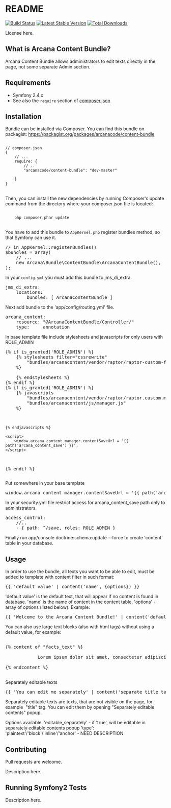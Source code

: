 README
======

[![Build Status](https://secure.travis-ci.org/arcanacode/ContentBundle.png?branch=master)](http://travis-ci.org/arcanacode/ContentBundle)
[![Latest Stable Version](https://poser.pugx.org/arcanacode/content-bundle/version.png)](https://packagist.org/packages/arcanacode/content-bundle)
[![Total Downloads](https://poser.pugx.org/arcanacode/content-bundle/d/total.png)](https://packagist.org/packages/arcanacode/content-bundle)

License here.

What is Arcana Content Bundle?
-----------------

Arcana Content Bundle allows administrators to edit texts directly in the page, not some separate Admin section.

Requirements
------------

* Symfony 2.4.x
* See also the `require` section of [composer.json](composer.json)

Installation
------------

Bundle can be installed via Composer.
You can find this bundle on packagist: https://packagist.org/packages/arcanacode/content-bundle

<pre>
<code>
// composer.json
{
    // ...
    require: {
        // ..
        "arcanacode/content-bundle": "dev-master"

    }
}
</code>
</pre>

Then, you can install the new dependencies by running Composer's update command from the directory where your composer.json file is located:

<pre>
<code>
    php composer.phar update
</code>
</pre>

You have to add this bundle to `AppKernel.php` register bundles method, so that Symfony can use it.
<pre>
// in AppKernel::registerBundles()
$bundles = array(
    // ...
    new Arcana\Bundle\ContentBundle\ArcanaContentBundle(),
);
</pre>

In your `config.yml` you must add this bundle to jms_di_extra.

<pre>
jms_di_extra:
    locations:
        bundles: [ ArcanaContentBundle ]
</pre>

Next add bundle to the 'app/config/routing.yml' file.
<pre>
arcana_content:
    resource: "@ArcanaContentBundle/Controller/"
    type:     annotation
</pre>

In base template file include stylesheets and javascripts for only users with ROLE_ADMIN
<pre>
{% if is_granted('ROLE_ADMIN') %}
    {% stylesheets filter="cssrewrite"
        "bundles/arcanacontent/vendor/raptor/raptor-custom-front-end.min.css"
    %}
        <link rel="stylesheet" href="{{ asset_url }}" />
    {% endstylesheets %}
{% endif %}
{% if is_granted('ROLE_ADMIN') %}
    {% javascripts
        "bundles/arcanacontent/vendor/raptor/raptor.custom.min.js"
        "bundles/arcanacontent/js/manager.js"
    %}
        <script src="{{ asset_url }}"></script>
    {% endjavascripts %}

    <script>
        window.arcana_content_manager.contentSaveUrl = '{{ path('arcana_content_save') }}';
    </script>
{% endif %}
</pre>

Put somewhere in your base template
<pre>
window.arcana_content_manager.contentSaveUrl = '{{ path('arcana_content_save') }}';
</pre>

In your security.yml file restrict access for arcana_content_save path only to administrators.
<pre>
access_control:
    //..
    - { path: ^/save, roles: ROLE_ADMIN }
</pre>

Finally run app/console doctrine:schema:update --force to create 'content' table in your database.

Usage
-------------

In order to use the bundle, all texts you want to be able to edit, must be added to template with content filter in such format:
<pre>
{{ 'default value' | content('name', {options}) }}
</pre>
'default value' is the default text, that will appear if no content is found in database.
'name' is the name of content in the content table.
'options' - array of options (listed below).
Example:
<pre>
{{ 'Welcome to the Arcana Content Bundle!' | content('default_page_title', { editable_separately: true, type: 'plaintext' }) }}
</pre>

You can also use large text blocks (also with html tags) without using a default value, for example:
<pre>

{% content of "facts_text" %}
   
            Lorem ipsum dolor sit amet, consectetur adipiscing elit. Nunc rhoncus massa et dui tempor facilisis. In a luctus erat. Morbi eget tellus fermentum, pretium arcu sed, congue arcu. 
       
{% endcontent %}

</pre>

Separately editable texts
<pre>
{{ 'You can edit me separately' | content('separate_title_tag', { editable_separately: true, type: 'plaintext' }) }}
</pre>
Separately editable texts are texts, that are not visible on the page, for example <img> "title" tag. You can edit them by opening "Separately editable contents" popup.

Options available:
'editable_separately' - if 'true', will be editable in separately editable contents popup
'type': 'plaintext'/'block'/'inline'/'anchor' - NEED DESCRIPTION

Contributing
------------

Pull requests are welcome.

Description here.

Running Symfony2 Tests
----------------------

Description here.

